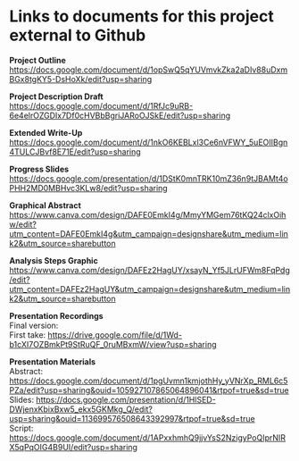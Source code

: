 # Links to documents for this project external to Github

**Project Outline**    
https://docs.google.com/document/d/1opSwQ5qYUVmvkZka2aDIv88uDxmBGx8tgKY5-DsHoXk/edit?usp=sharing

**Project Description Draft**    
https://docs.google.com/document/d/1RfJc9uRB-6e4elrOZGDIx7Df0cHVBbBgriJARoOJSkE/edit?usp=sharing

**Extended Write-Up**    
https://docs.google.com/document/d/1nkO6KEBLxl3Ce6nVFWY_5uEOIIBgn4TULCJBvf8E71E/edit?usp=sharing

**Progress Slides**    
https://docs.google.com/presentation/d/1DStK0mnTRK10mZ36n9tJBAMt4oPHH2MD0MBHvc3KLw8/edit?usp=sharing

**Graphical Abstract**    
https://www.canva.com/design/DAFE0EmkI4g/MmyYMGem76tKQ24clxOihw/edit?utm_content=DAFE0EmkI4g&utm_campaign=designshare&utm_medium=link2&utm_source=sharebutton

**Analysis Steps Graphic**    
https://www.canva.com/design/DAFEz2HagUY/xsayN_Yf5JLrUFWm8FqPdg/edit?utm_content=DAFEz2HagUY&utm_campaign=designshare&utm_medium=link2&utm_source=sharebutton

**Presentation Recordings**    
Final version:    
First take: https://drive.google.com/file/d/1Wd-b1cXI7OZBmkPt9StRuQF_0ruMBxmW/view?usp=sharing

**Presentation Materials**    
Abstract: https://docs.google.com/document/d/1pgUvmn1kmjothHy_yVNrXp_RML6c5PZa/edit?usp=sharing&ouid=105927107865064896041&rtpof=true&sd=true    
Slides: https://docs.google.com/presentation/d/1HlSED-DWjenxKbixBxw5_ekx5GKMkg_Q/edit?usp=sharing&ouid=113699576508643392997&rtpof=true&sd=true    
Script: https://docs.google.com/document/d/1APxxhmhQ9jjvYsS2NzigyPoQIprNIRX5qPqOIG4B9UI/edit?usp=sharing
